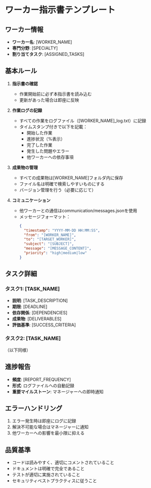 # ワーカー指示書テンプレート

## ワーカー情報
- **ワーカー名**: [WORKER_NAME]
- **専門分野**: [SPECIALTY]
- **割り当てタスク**: [ASSIGNED_TASKS]

## 基本ルール
1. **指示書の確認**
   - 作業開始前に必ず本指示書を読み込む
   - 更新があった場合は即座に反映

2. **作業ログの記録**
   - すべての作業をログファイル（[WORKER_NAME]_log.txt）に記録
   - タイムスタンプ付きで以下を記載：
     - 開始した作業
     - 進捗状況（%表示）
     - 完了した作業
     - 発生した問題やエラー
     - 他ワーカーへの依存事項

3. **成果物の管理**
   - すべての成果物は[WORKER_NAME]フォルダ内に保存
   - ファイル名は明確で検索しやすいものにする
   - バージョン管理を行う（必要に応じて）

4. **コミュニケーション**
   - 他ワーカーとの通信はcommunication/messages.jsonを使用
   - メッセージフォーマット：
     ```json
     {
       "timestamp": "YYYY-MM-DD HH:MM:SS",
       "from": "[WORKER_NAME]",
       "to": "[TARGET_WORKER]",
       "subject": "[SUBJECT]",
       "message": "[MESSAGE_CONTENT]",
       "priority": "high|medium|low"
     }
     ```

## タスク詳細
### タスク1: [TASK_NAME]
- **説明**: [TASK_DESCRIPTION]
- **期限**: [DEADLINE]
- **依存関係**: [DEPENDENCIES]
- **成果物**: [DELIVERABLES]
- **評価基準**: [SUCCESS_CRITERIA]

### タスク2: [TASK_NAME]
（以下同様）

## 進捗報告
- **頻度**: [REPORT_FREQUENCY]
- **形式**: ログファイルへの自動記録
- **重要マイルストーン**: マネージャーへの即時通知

## エラーハンドリング
1. エラー発生時は即座にログに記録
2. 解決不可能な場合はマネージャーに通知
3. 他ワーカーへの影響を最小限に抑える

## 品質基準
- コードは読みやすく、適切にコメントされていること
- ドキュメントは明確で完全であること
- テストが適切に実施されていること
- セキュリティベストプラクティスに従うこと